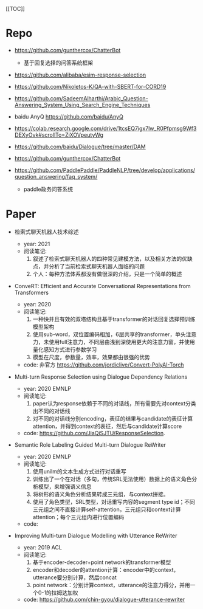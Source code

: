 [[TOC]]

# Repo

- https://github.com/gunthercox/ChatterBot
  - 基于回复选择的问答系统框架

- https://github.com/alibaba/esim-response-selection

- https://github.com/Nikoletos-K/QA-with-SBERT-for-CORD19

- https://github.com/SadeemAlharthi/Arabic_Question-Answering_System_Using_Search_Engine_Techniques

- baidu AnyQ https://github.com/baidu/AnyQ

- https://colab.research.google.com/drive/1tcsEQ7igx7lw_R0Pfpmsg9Wf3DEXyOvk#scrollTo=ZiXOVpeutyWg

- https://github.com/baidu/Dialogue/tree/master/DAM

- https://github.com/gunthercox/ChatterBot

- https://github.com/PaddlePaddle/PaddleNLP/tree/develop/applications/question_answering/faq_system/
  - paddle政务问答系统  
  
  
# Paper

- 检索式聊天机器人技术综述  
  - year: 2021    
  - 阅读笔记:      
    1. 叙述了检索式聊天机器人的四种常见建模方法，以及相关方法的优缺点，并分析了当前检索式聊天机器人面临的问题
    2. 个人：每种方法体系都没有做很深的介绍，只是一个简单的概述     

- ConveRT: Efficient and Accurate Conversational Representations from Transformers
  - year: 2020
  - 阅读笔记: 
    1. 一种快并且有效的双塔结构且基于transformer的对话回复选择预训练模型架构
    2. 使用sub-word，双位置编码相加，6层共享的transformer，单头注意力，未使用full注意力，不同层由浅到深使用更大的注意力窗，并使用量化感知方式进行参数学习
    3. 模型在尺度，参数量，效率，效果都由很强的优势
  - code: 非官方 https://github.com/jordiclive/Convert-PolyAI-Torch

- Multi-turn Response Selection using Dialogue Dependency Relations
  - year: 2020 EMNLP
  - 阅读笔记: 
    1. paper认为response依赖于不同的对话线，所有需要先对context分类出不同的对话线
    2. 对不同的对话线分别encoding，表征的结果与candidate的表征计算attention，并得到context的表征，然后与candidate计算score
  - code: https://github.com/JiaQiSJTU/ResponseSelection.
  
- Semantic Role Labeling Guided Multi-turn Dialogue ReWriter
  - year: 2020 EMNLP
  - 阅读笔记: 
    1. 使用unilm的文本生成方式进行对话重写
    2. 训练出了一个在对话（多句，传统SRL无法使用）数据上的语义角色分析模型，来增强语义信息
    3. 将树形的语义角色分析结果转成三元组，与context拼接。
    4. 使用了角色类型，SRL类型，对话重写内容的segment type id；不同三元组之间不直接计算self-attention，三元组只和context计算attention；每个三元组内进行位置编码
  - code: 
  
- Improving Multi-turn Dialogue Modelling with Utterance ReWriter
  - year: 2019 ACL
  - 阅读笔记: 
    1. 基于encoder-decoder+point network的transformer模型
    2. encoder和decoder的attention计算：encoder中的context，utterance要分别计算，然后concat
    3. point network：分别计算context，utterance的注意力得分，并用一个0-1的拉姆达加权
  - code: https://github.com/chin-gyou/dialogue-utterance-rewriter